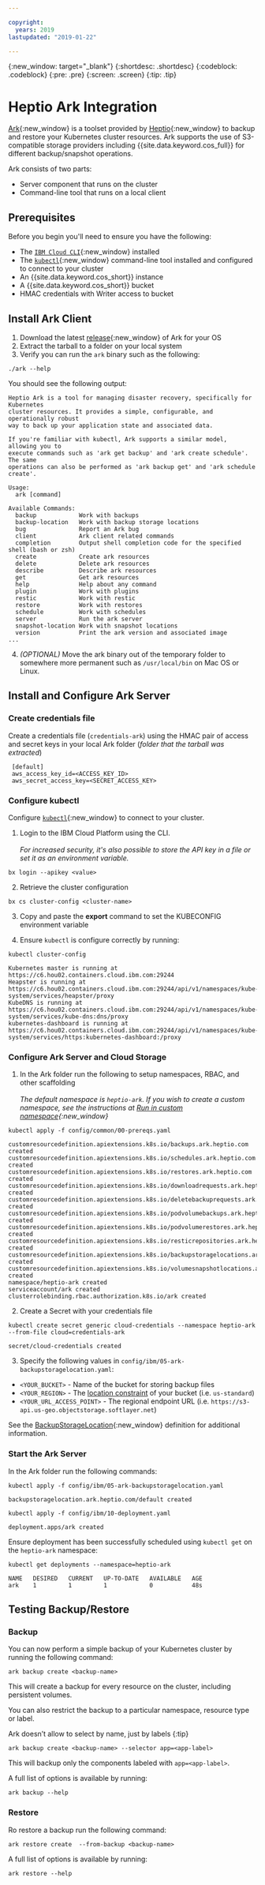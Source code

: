 ```yaml
---

copyright:
  years: 2019
lastupdated: "2019-01-22"

---
```

{:new_window: target="_blank"}
{:shortdesc: .shortdesc}
{:codeblock: .codeblock}
{:pre: .pre}
{:screen: .screen}
{:tip: .tip}

# Heptio Ark Integration

[Ark](https://github.com/heptio/ark){:new_window} is a toolset provided by [Heptio](https://heptio.com/){:new_window} to backup and restore your Kubernetes cluster resources.  Ark supports the use of S3-compatible storage providers including {{site.data.keyword.cos_full}} for different backup/snapshot operations.

Ark consists of two parts:

* Server component that runs on the cluster
* Command-line tool that runs on a local client

## Prerequisites

Before you begin you'll need to ensure you have the following:

* The [`IBM Cloud CLI`](https://cloud.ibm.com/docs/cli/index.html#overview){:new_window} installed
* The [`kubectl`](https://kubernetes.io/docs/user-guide/kubectl-overview/){:new_window} command-line tool installed and configured to connect to your cluster
* An {{site.data.keyword.cos_short}} instance 
* A {{site.data.keyword.cos_short}} bucket
* HMAC credentials with Writer access to bucket

## Install Ark Client

1. Download the latest [release](https://github.com/heptio/ark/releases){:new_window} of Ark for your OS
2. Extract the tarball to a folder on your local system
3. Verify you can run the `ark` binary such as the following:

```
./ark --help
```

You should see the following output:

```
Heptio Ark is a tool for managing disaster recovery, specifically for Kubernetes
cluster resources. It provides a simple, configurable, and operationally robust
way to back up your application state and associated data.

If you're familiar with kubectl, Ark supports a similar model, allowing you to
execute commands such as 'ark get backup' and 'ark create schedule'. The same
operations can also be performed as 'ark backup get' and 'ark schedule create'.

Usage:
  ark [command]

Available Commands:
  backup            Work with backups
  backup-location   Work with backup storage locations
  bug               Report an Ark bug
  client            Ark client related commands
  completion        Output shell completion code for the specified shell (bash or zsh)
  create            Create ark resources
  delete            Delete ark resources
  describe          Describe ark resources
  get               Get ark resources
  help              Help about any command
  plugin            Work with plugins
  restic            Work with restic
  restore           Work with restores
  schedule          Work with schedules
  server            Run the ark server
  snapshot-location Work with snapshot locations
  version           Print the ark version and associated image
...
```

4. *(OPTIONAL)* Move the ark binary out of the temporary folder to somewhere more permanent such as `/usr/local/bin` on Mac OS or Linux.

## Install and Configure Ark Server

### Create credentials file

Create a credentials file (`credentials-ark`) using the HMAC pair of access and secret keys in your local Ark folder (*folder that the tarball was extracted*)

```
 [default]
 aws_access_key_id=<ACCESS_KEY_ID>
 aws_secret_access_key=<SECRET_ACCESS_KEY>
```

### Configure kubectl

Configure [`kubectl`](https://kubernetes.io/docs/user-guide/kubectl-overview/){:new_window} to connect to your cluster.

1. Login to the IBM Cloud Platform using the CLI.<br/><br/>*For increased security, it's also possible to store the API key in a file or set it as an environment variable.*

```
bx login --apikey <value>
```

2. Retrieve the cluster configuration 

```
bx cs cluster-config <cluster-name>
```

3. Copy and paste the **export** command to set the KUBECONFIG environment variable

4. Ensure `kubectl` is configure correctly by running:

```
kubectl cluster-config
```
```
Kubernetes master is running at https://c6.hou02.containers.cloud.ibm.com:29244
Heapster is running at https://c6.hou02.containers.cloud.ibm.com:29244/api/v1/namespaces/kube-system/services/heapster/proxy
KubeDNS is running at https://c6.hou02.containers.cloud.ibm.com:29244/api/v1/namespaces/kube-system/services/kube-dns:dns/proxy
kubernetes-dashboard is running at https://c6.hou02.containers.cloud.ibm.com:29244/api/v1/namespaces/kube-system/services/https:kubernetes-dashboard:/proxy
```

### Configure Ark Server and Cloud Storage

1. In the Ark folder run the following to setup namespaces, RBAC, and other scaffolding<br/><br/>*The default namespace is `heptio-ark`.  If you wish to create a custom namespace, see the instructions at [Run in custom namespace](https://heptio.github.io/ark/v0.10.0/namespace.html){:new_window}*

```
kubectl apply -f config/common/00-prereqs.yaml
```
```
customresourcedefinition.apiextensions.k8s.io/backups.ark.heptio.com created
customresourcedefinition.apiextensions.k8s.io/schedules.ark.heptio.com created
customresourcedefinition.apiextensions.k8s.io/restores.ark.heptio.com created
customresourcedefinition.apiextensions.k8s.io/downloadrequests.ark.heptio.com created
customresourcedefinition.apiextensions.k8s.io/deletebackuprequests.ark.heptio.com created
customresourcedefinition.apiextensions.k8s.io/podvolumebackups.ark.heptio.com created
customresourcedefinition.apiextensions.k8s.io/podvolumerestores.ark.heptio.com created
customresourcedefinition.apiextensions.k8s.io/resticrepositories.ark.heptio.com created
customresourcedefinition.apiextensions.k8s.io/backupstoragelocations.ark.heptio.com created
customresourcedefinition.apiextensions.k8s.io/volumesnapshotlocations.ark.heptio.com created
namespace/heptio-ark created
serviceaccount/ark created
clusterrolebinding.rbac.authorization.k8s.io/ark created
```

2. Create a Secret with your credentials file

```
kubectl create secret generic cloud-credentials --namespace heptio-ark --from-file cloud=credentials-ark
```

```
secret/cloud-credentials created
```

3. Specify the following values in `config/ibm/05-ark-backupstoragelocation.yaml`:
* `<YOUR_BUCKET>` - Name of the bucket for storing backup files
* `<YOUR_REGION>` - The [location constraint](/docs/services/cloud-object-storage/basics/classes.html#locationconstraint) of your bucket (i.e. `us-standard`)
* `<YOUR_URL_ACCESS_POINT>` - The regional endpoint URL (i.e. `https://s3-api.us-geo.objectstorage.softlayer.net`)

See the [BackupStorageLocation](https://heptio.github.io/ark/v0.10.0/api-types/backupstoragelocation.html#aws){:new_window} definition for additional information.

### Start the Ark Server

In the Ark folder run the following commands:

```
kubectl apply -f config/ibm/05-ark-backupstoragelocation.yaml
```

```
backupstoragelocation.ark.heptio.com/default created
```

```
kubectl apply -f config/ibm/10-deployment.yaml
```

```
deployment.apps/ark created
```

Ensure deployment has been successfully scheduled using `kubectl get` on the `heptio-ark` namespace:

```
kubectl get deployments --namespace=heptio-ark
```

```
NAME   DESIRED   CURRENT   UP-TO-DATE   AVAILABLE   AGE
ark    1         1         1            0           48s
```

## Testing Backup/Restore

### Backup

You can now perform a simple backup of your Kubernetes cluster by running the following command:

```
ark backup create <backup-name>
```

This will create a backup for every resource on the cluster, including persistent volumes.

You can also restrict the backup to a particular namespace, resource type or label. 

Ark doesn’t allow to select by name, just by labels
{:tip}

```
ark backup create <backup-name> --selector app=<app-label>
```

This will backup only the components labeled with `app=<app-label>`. 

A full list of options is available by running:

```
ark backup --help
```

### Restore

Ro restore a backup run the following command:

```
ark restore create  --from-backup <backup-name>
```

A full list of options is available by running:

```
ark restore --help
```
